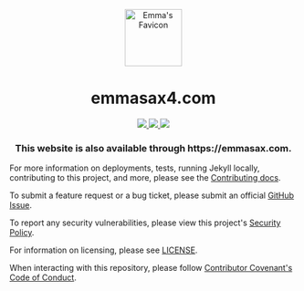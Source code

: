 <p align="center">
  <img width="100px;" style="border-bottom: -100px;" src="https://raw.githubusercontent.com/emmasax4/emmasax4.com/main/assets/images/favicon/original.png" alt="Emma's Favicon">
</p>

<h1 align="center">
   emmasax4.com
</h1>

<p align="center">
  <a href="https://github.com/emmasax4/emmasax4.com/actions">
    <img src="https://img.shields.io/github/workflow/status/emmasax4/emmasax4.com/Default/main?label=github%20actions%20workflow">
  </a>
  <a href="https://github.com/emmasax4/emmasax4.com/deployments">
    <img src="https://img.shields.io/github/deployments/emmasax4/emmasax4.com/github-pages?label=github%20pages%20deployment">
  </a>
  <a href="https://codeclimate.com/github/emmasax4/emmasax4.com/maintainability">
    <img src="https://img.shields.io/codeclimate/maintainability/emmasax4/emmasax4.com?label=code%20climate%20maintainability">
  </a>
</p>

<h3 align="center">This website is also available through https://emmasax.com.</h3>

For more information on deployments, tests, running Jekyll locally, contributing to this project, and more, please see the  [Contributing docs](https://github.com/emmasax4/emmasax4.com/blob/main/.github/contributing.md).

To submit a feature request or a bug ticket, please submit an official [GitHub Issue](https://github.com/emmasax4/emmasax4.com/issues/new).

To report any security vulnerabilities, please view this project's [Security Policy](https://github.com/emmasax4/emmasax4.com/security/policy).

For information on licensing, please see [LICENSE](https://github.com/emmasax4/emmasax4.com/blob/main/LICENSE).

When interacting with this repository, please follow [Contributor Covenant's Code of Conduct](https://contributor-covenant.org).
